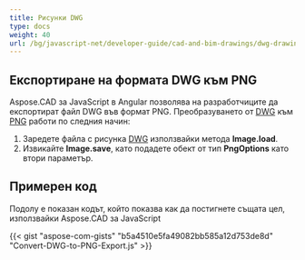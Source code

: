 ```yaml
---
title: Рисунки DWG
type: docs
weight: 40
url: /bg/javascript-net/developer-guide/cad-and-bim-drawings/dwg-drawings/
---
```


## **Експортиране на формата DWG към PNG**

Aspose.CAD за JavaScript в Angular позволява на разработчиците да експортират файл DWG във формат PNG.
Преобразуването от [DWG](https://docs.fileformat.com/cad/dwg/) към [PNG](https://docs.fileformat.com/image/png/) работи по следния начин:

1. Заредете файла с рисунка [DWG](https://docs.fileformat.com/cad/dwg/) използвайки метода **Image.load**.
1. Извикайте **Image.save**, като подадете обект от тип **PngOptions** като втори параметър.

## Примерен код

Подолу е показан кодът, който показва как да постигнете същата цел, използвайки Aspose.CAD за JavaScript

{{< gist "aspose-com-gists" "b5a4510e5fa49082bb585a12d753de8d" "Convert-DWG-to-PNG-Export.js" >}}
